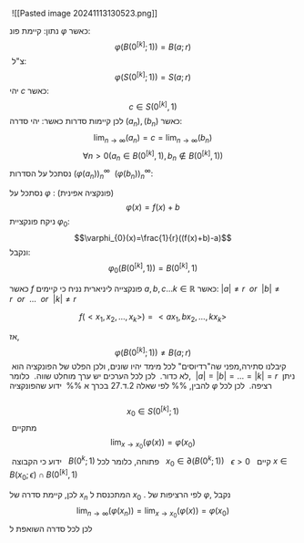  ![[Pasted image 20241113130523.png]]

 נתון:
 קיימת פונ $\varphi$ כאשר:
 $$\varphi(B(0^{[k]};1)) = B(a;r)$$
 צ"ל:
 $$\varphi(S(0^{[k]};1)) = S(a;r)$$
יהי $c$ כאשר:
$$ c \in S(0^{[k]},1)$$
לכן קיימות סדרות כאשר:
יהי סדרה  $(a_{n}),(b_{n})$ כאשר:
$$ \lim_{ n \to \infty } {(a_{n})} = c = \lim_{ n \to \infty } {(b_{n})} $$
$$ \forall n>0 (a_{n} \in B(0^{[k]},1),b_{n} \notin B(0^{[k]},1)) $$
נסתכל על הסדרות $(\varphi(a_{n}))^{\infty}_{n} \ \ (\varphi(b_{n}))^{\infty}_{n}$:

נסתכל על $\varphi$ : (פונקציה אפינית)
$$\varphi(x) = f(x) + b$$
ניקח פונקציית $\varphi_{0}$:
$$\varphi_{0}(x)=\frac{1}{r}((f(x)+b)-a)$$ 
ונקבל:
$$\varphi_{0}(B(0^{[k]},1)) = B(0^{[k]},1)$$



כאשר $f$ פונקצייה ליניארית
נניח כי קיימים $a,b,c\dots k\in \mathbb{R}$ כאשר:
$|a|\neq r~~ or~~ |b|\neq r ~~or~~\dots~~ or~~|k|\neq r$

$$f(<x_{1},x_{2},\dots,x_{k}>) = <ax_{1},bx_{2},\dots,kx_{k}>$$

אז, 
 $$\varphi(B(0^{[k]};1)) \ne  B(a;r)$$
 קיבלנו סתירה,מפני שה"רדיוסים" לכל מימד יהיו שונים, ולכן הפלט של הפונקציה הוא לא כדור. 
 לכן לכל הערכים יש ערך מוחלט שווה.
 כלומר,
 $|a|=|b|=\dots=|k|=r$ 
 ניתן להבין, 
%% 
לפי שאלה 2.ד.27 בכרך א %%
 ידוע שהפונקציה $\varphi$ רציפה.
 לכן לכל  
 $$x_{0} \in S(0^{[k]};1)$$
 מתקיים
 $$\lim_{x \to x_{0}}{(\varphi(x))}=\varphi(x_{0})$$
 ידוע כי הקבוצה 
 $B(0^{k};1)$
פתוחה,
כלומר לכל
  $x_{0} \in \partial (B(0^{k};1))$
  $\epsilon > 0$
  
קיים 
$x \in B(x_{0};\epsilon) \cap B(0^{[k]},1)$

לכן, קיימת סדרה של $x_{n}$ המתכנסת ל $x_{0}$ .  לפי הרציפות של $\varphi$, נקבל
$$\lim_{ n \to \infty }{(\varphi(x_{n}))} =\lim_{x \to x_{0}}{(\varphi(x))} = \varphi(x_{0})$$
לכן לכל סדרה השואפת ל





 



 
 

    